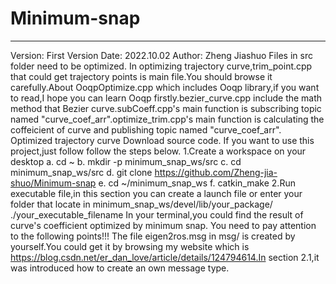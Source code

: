 # Minimum-snap
------------------------------------------------------------------------------------
 Version: First Version			Date: 2022.10.02
 Author: Zheng Jiashuo
Files in src folder need to be optimized.
In optimizing trajectory curve,trim_point.cpp that could get trajectory points is main file.You should browse it carefully.About OoqpOptimize.cpp which includes Ooqp library,if you want to read,I hope you can learn Ooqp firstly.bezier_curve.cpp include the math method that Bezier curve.subCoeff.cpp's main function is subscribing topic named "curve_coef_arr".optimize_trim.cpp's main function is calculating the coffeicient of curve and publishing topic named "curve_coef_arr".
Optimized trajectory curve
Download source code.
If you want to use this project,just follow follow the steps below.
1.Create a workspace on your desktop
        a.  cd ~
        b.  mkdir -p minimum_snap_ws/src
        c.  cd minimum_snap_ws/src
        d.  git clone https://github.com/Zheng-jia-shuo/Minimum-snap
        e.  cd ~/minimum_snap_ws
        f.  catkin_make
2.Run executable file,in this section you can create a launch file or enter your folder that locate in minimum_snap_ws/devel/lib/your_package/
        ./your_executable_filename
In your terminal,you could find the result of curve's coefficient optimized by minimum snap.
You need to pay attention to the following points!!!
The file eigen2ros.msg in msg/ is created by yourself.You could get it by browsing my website which is https://blog.csdn.net/er_dan_love/article/details/124794614.In section 2.1,it was introduced how to create an own message type.
